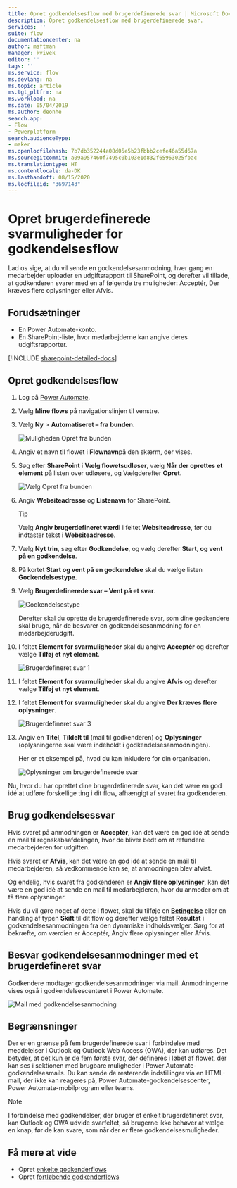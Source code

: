 ```yaml
---
title: Opret godkendelsesflow med brugerdefinerede svar | Microsoft Docs
description: Opret godkendelsesflow med brugerdefinerede svar.
services: ''
suite: flow
documentationcenter: na
author: msftman
manager: kvivek
editor: ''
tags: ''
ms.service: flow
ms.devlang: na
ms.topic: article
ms.tgt_pltfrm: na
ms.workload: na
ms.date: 05/04/2019
ms.author: deonhe
search.app:
- Flow
- Powerplatform
search.audienceType:
- maker
ms.openlocfilehash: 7b7db352244a08d05e5b23fbbb2cefe46a55d67a
ms.sourcegitcommit: a09a957460f7495c0b103e1d832f65963025fbac
ms.translationtype: HT
ms.contentlocale: da-DK
ms.lasthandoff: 08/15/2020
ms.locfileid: "3697143"
---
```

# <a name="create-custom-response-options-for-approval-flows"></a>Opret brugerdefinerede svarmuligheder for godkendelsesflow


Lad os sige, at du vil sende en godkendelsesanmodning, hver gang en medarbejder uploader en udgiftsrapport til SharePoint, og derefter vil tillade, at godkenderen svarer med en af følgende tre muligheder: Acceptér, Der kræves flere oplysninger eller Afvis.


## <a name="prerequisites"></a>Forudsætninger

- En Power Automate-konto.
- En SharePoint-liste, hvor medarbejderne kan angive deres udgiftsrapporter.

[!INCLUDE [sharepoint-detailed-docs](includes/sharepoint-detailed-docs.md)]

## <a name="create-approval-flow"></a>Opret godkendelsesflow
1. Log på [Power Automate](https://flow.microsoft.com).
1. Vælg **Mine flows** på navigationslinjen til venstre.
1. Vælg **Ny** > **Automatiseret – fra bunden**.

    ![Muligheden Opret fra bunden](media/create-approval-response-options/create-approval-response-options.png)

1. Angiv et navn til flowet i **Flownavn**på den skærm, der vises. 
  
1. Søg efter **SharePoint** i **Vælg flowetsudløser**, vælg **Når der oprettes et element** på listen over udløsere, og Vælgderefter **Opret**.

   ![Vælg Opret fra bunden](media/create-approval-response-options/create-from-blank.png)

1. Angiv **Websiteadresse** og **Listenavn** for SharePoint. 

   >[!TIP]
   >Vælg **Angiv brugerdefineret værdi** i feltet **Websiteadresse**, før du indtaster tekst i **Websiteadresse**.

1. Vælg **Nyt trin**, søg efter **Godkendelse**, og vælg derefter **Start, og vent på en godkendelse**.

1. På kortet **Start og vent på en godkendelse** skal du vælge listen **Godkendelsestype**.

1. Vælg **Brugerdefinerede svar – Vent på et svar**.

    ![Godkendelsestype](media/create-approval-response-options/select-approval-type.png)

    Derefter skal du oprette de brugerdefinerede svar, som dine godkendere skal bruge, når de besvarer en godkendelsesanmodning for en medarbejderudgift.


1. I feltet **Element for svarmuligheder** skal du angive **Acceptér** og derefter vælge **Tilføj et nyt element**. 

    ![Brugerdefineret svar 1](media/create-approval-response-options/enter-response-1.png)

1. I feltet **Element for svarmuligheder** skal du angive **Afvis** og derefter vælge **Tilføj et nyt element**.

1. I feltet **Element for svarmuligheder** skal du angive **Der kræves flere oplysninger**.

    ![Brugerdefineret svar 3](media/create-approval-response-options/enter-response-3.png)   
    

1. Angiv en **Titel**, **Tildelt til** (mail til godkenderen) og **Oplysninger** (oplysningerne skal være indeholdt i godkendelsesanmodningen).

    Her er et eksempel på, hvad du kan inkludere for din organisation.

    ![Oplysninger om brugerdefinerede svar](media/create-approval-response-options/enter-title-assigned-to-details.png)


Nu, hvor du har oprettet dine brugerdefinerede svar, kan det være en god idé at udføre forskellige ting i dit flow, afhængigt af svaret fra godkenderen.


## <a name="use-approval-responses"></a>Brug godkendelsessvar 

Hvis svaret på anmodningen er **Acceptér**, kan det være en god idé at sende en mail til regnskabsafdelingen, hvor de bliver bedt om at refundere medarbejderen for udgiften. 

Hvis svaret er **Afvis**, kan det være en god idé at sende en mail til medarbejderen, så vedkommende kan se, at anmodningen blev afvist.

Og endelig, hvis svaret fra godkenderen er **Angiv flere oplysninger**, kan det være en god idé at sende en mail til medarbejderen, hvor du anmoder om at få flere oplysninger.

Hvis du vil gøre noget af dette i flowet, skal du tilføje en [**Betingelse**](add-condition.md) eller en handling af typen **Skift** til dit flow og derefter vælge feltet **Resultat** i godkendelsesanmodningen fra den dynamiske indholdsvælger. Sørg for at bekræfte, om værdien er Acceptér, Angiv flere oplysninger eller Afvis.

## <a name="respond-to-approval-requests-with-a-custom-response"></a>Besvar godkendelsesanmodninger med et brugerdefineret svar

Godkendere modtager godkendelsesanmodninger via mail. Anmodningerne vises også i godkendelsescenteret i Power Automate. 

![Mail med godkendelsesanmodning](media/create-approval-response-options/approval-request-email.png)

## <a name="limitations"></a>Begrænsninger

Der er en grænse på fem brugerdefinerede svar i forbindelse med meddelelser i Outlook og Outlook Web Access (OWA), der kan udføres. Det betyder, at det kun er de fem første svar, der defineres i løbet af flowet, der kan ses i sektionen med brugbare muligheder i Power Automate-godkendelsesmails. Du kan sende de resterende indstillinger via en HTML-mail, der ikke kan reageres på, Power Automate-godkendelsescenter, Power Automate-mobilprogram eller teams.

>[!NOTE]
>I forbindelse med godkendelser, der bruger et enkelt brugerdefineret svar, kan Outlook og OWA udvide svarfeltet, så brugerne ikke behøver at vælge en knap, før de kan svare, som når der er flere godkendelsesmuligheder.

## <a name="learn-more"></a>Få mere at vide
- Opret [enkelte godkenderflows](modern-approvals.md)
- Opret [fortløbende godkenderflows](sequential-modern-approvals.md)
